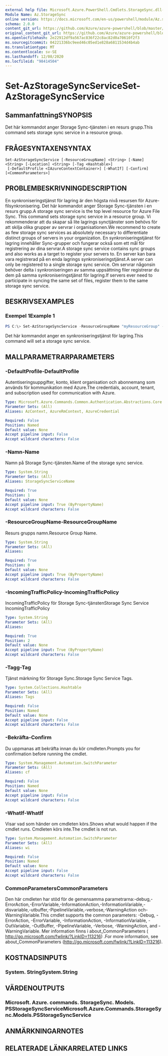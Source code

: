 ```yaml
---
external help file: Microsoft.Azure.PowerShell.Cmdlets.StorageSync.dll-Help.xml
Module Name: Az.StorageSync
online version: https://docs.microsoft.com/en-us/powershell/module/Az.storagesync/set-Azstoragesyncservice
schema: 2.0.0
content_git_url: https://github.com/Azure/azure-powershell/blob/master/src/StorageSync/StorageSync/help/Set-AzStorageSyncService.md
original_content_git_url: https://github.com/Azure/azure-powershell/blob/master/src/StorageSync/StorageSync/help/Set-AzStorageSyncService.md
ms.openlocfilehash: 2e22912df9a567ac836f22c8ac82d0a70610f2f3
ms.sourcegitcommit: 04221336bc9eed46c05ed1e828a6811534d4b4ab
ms.translationtype: MT
ms.contentlocale: sv-SE
ms.lasthandoff: 12/08/2020
ms.locfileid: "98414504"
---
```

# <span data-ttu-id="725df-101">Set-AzStorageSyncService</span><span class="sxs-lookup"><span data-stu-id="725df-101">Set-AzStorageSyncService</span></span>

## <span data-ttu-id="725df-102">Sammanfattning</span><span class="sxs-lookup"><span data-stu-id="725df-102">SYNOPSIS</span></span>
<span data-ttu-id="725df-103">Det här kommandot anger Storage Sync-tjänsten i en resurs grupp.</span><span class="sxs-lookup"><span data-stu-id="725df-103">This command sets storage sync service in a resource group.</span></span>

## <span data-ttu-id="725df-104">FRÅGESYNTAXEN</span><span class="sxs-lookup"><span data-stu-id="725df-104">SYNTAX</span></span>

```
Set-AzStorageSyncService [-ResourceGroupName] <String> [-Name] <String> [-Location] <String> [-Tag <Hashtable>]
 [-DefaultProfile <IAzureContextContainer>] [-WhatIf] [-Confirm] [<CommonParameters>]
```

## <span data-ttu-id="725df-105">PROBLEMBESKRIVNING</span><span class="sxs-lookup"><span data-stu-id="725df-105">DESCRIPTION</span></span>
<span data-ttu-id="725df-106">En synkroniseringstjänst för lagring är den högsta nivå resursen för Azure-filsynkronisering. Det här kommandot anger Storage Sync-tjänsten i en resurs grupp.</span><span class="sxs-lookup"><span data-stu-id="725df-106">A storage sync service is the top level resource for Azure File Sync. This command sets storage sync service in a resource group.</span></span> <span data-ttu-id="725df-107">Vi rekommenderar att du skapar så lite lagrings synctjänster som behövs för att skilja olika grupper av servrar i organisationen.</span><span class="sxs-lookup"><span data-stu-id="725df-107">We recommend to create as few storage sync services as absolutely necessary to differentiate distinct groups of servers in your organization.</span></span> <span data-ttu-id="725df-108">En synkroniseringstjänst för lagring innehåller Sync-grupper och fungerar också som ett mål för registrering av dina servrar.</span><span class="sxs-lookup"><span data-stu-id="725df-108">A storage sync service contains sync groups and also works as a target to register your servers to.</span></span> <span data-ttu-id="725df-109">En server kan bara vara registrerad på en enda lagrings synkroniseringstjänst.</span><span class="sxs-lookup"><span data-stu-id="725df-109">A server can only be registered to a single storage sync service.</span></span> <span data-ttu-id="725df-110">Om servrar någonsin behöver delta i synkroniseringen av samma uppsättning filer registrerar du dem på samma synkroniseringstjänst för lagring.</span><span class="sxs-lookup"><span data-stu-id="725df-110">If servers ever need to participate in syncing the same set of files, register them to the same storage sync service.</span></span>

## <span data-ttu-id="725df-111">BESKRIVS</span><span class="sxs-lookup"><span data-stu-id="725df-111">EXAMPLES</span></span>

### <span data-ttu-id="725df-112">Exempel 1</span><span class="sxs-lookup"><span data-stu-id="725df-112">Example 1</span></span>
```powershell
PS C:\> Set-AzStorageSyncService -ResourceGroupName "myResourceGroup" -StorageSyncServiceName "myStorageSyncServiceName" -IncomingTrafficPolicy "AllowAllTraffic"
```

<span data-ttu-id="725df-113">Det här kommandot anger en synkroniseringstjänst för lagring.</span><span class="sxs-lookup"><span data-stu-id="725df-113">This command will set a storage sync service.</span></span>

## <span data-ttu-id="725df-114">MALLPARAMETRAR</span><span class="sxs-lookup"><span data-stu-id="725df-114">PARAMETERS</span></span>

### <span data-ttu-id="725df-115">-DefaultProfile</span><span class="sxs-lookup"><span data-stu-id="725df-115">-DefaultProfile</span></span>
<span data-ttu-id="725df-116">Autentiseringsuppgifter, konto, klient organisation och abonnemang som används för kommunikation med Azure.</span><span class="sxs-lookup"><span data-stu-id="725df-116">The credentials, account, tenant, and subscription used for communication with Azure.</span></span>

```yaml
Type: Microsoft.Azure.Commands.Common.Authentication.Abstractions.Core.IAzureContextContainer
Parameter Sets: (All)
Aliases: AzContext, AzureRmContext, AzureCredential

Required: False
Position: Named
Default value: None
Accept pipeline input: False
Accept wildcard characters: False
```
### <span data-ttu-id="725df-117">-Namn</span><span class="sxs-lookup"><span data-stu-id="725df-117">-Name</span></span>
<span data-ttu-id="725df-118">Namn på Storage Sync-tjänsten.</span><span class="sxs-lookup"><span data-stu-id="725df-118">Name of the storage sync service.</span></span>

```yaml
Type: System.String
Parameter Sets: (All)
Aliases: StorageSyncServiceName

Required: True
Position: 1
Default value: None
Accept pipeline input: True (ByPropertyName)
Accept wildcard characters: False
```

### <span data-ttu-id="725df-119">-ResourceGroupName</span><span class="sxs-lookup"><span data-stu-id="725df-119">-ResourceGroupName</span></span>
<span data-ttu-id="725df-120">Resurs grupps namn.</span><span class="sxs-lookup"><span data-stu-id="725df-120">Resource Group Name.</span></span>

```yaml
Type: System.String
Parameter Sets: (All)
Aliases:

Required: True
Position: 0
Default value: None
Accept pipeline input: True (ByPropertyName)
Accept wildcard characters: False
```

### <span data-ttu-id="725df-121">-IncomingTrafficPolicy</span><span class="sxs-lookup"><span data-stu-id="725df-121">-IncomingTrafficPolicy</span></span>
<span data-ttu-id="725df-122">IncomingTrafficPolicy för Storage Sync-tjänsten</span><span class="sxs-lookup"><span data-stu-id="725df-122">Storage Sync Service IncomingTrafficPolicy</span></span>

```yaml
Type: System.String
Parameter Sets: (All)
Aliases:

Required: True
Position: 2
Default value: None
Accept pipeline input: True (ByPropertyName)
Accept wildcard characters: False
```

### <span data-ttu-id="725df-123">-Tagg</span><span class="sxs-lookup"><span data-stu-id="725df-123">-Tag</span></span>
<span data-ttu-id="725df-124">Tjänst märkning för Storage Sync.</span><span class="sxs-lookup"><span data-stu-id="725df-124">Storage Sync Service Tags.</span></span>

```yaml
Type: System.Collections.Hashtable
Parameter Sets: (All)
Aliases: Tags

Required: False
Position: Named
Default value: None
Accept pipeline input: False
Accept wildcard characters: False
```

### <span data-ttu-id="725df-125">-Bekräfta</span><span class="sxs-lookup"><span data-stu-id="725df-125">-Confirm</span></span>
<span data-ttu-id="725df-126">Du uppmanas att bekräfta innan du kör cmdleten.</span><span class="sxs-lookup"><span data-stu-id="725df-126">Prompts you for confirmation before running the cmdlet.</span></span>

```yaml
Type: System.Management.Automation.SwitchParameter
Parameter Sets: (All)
Aliases: cf

Required: False
Position: Named
Default value: None
Accept pipeline input: False
Accept wildcard characters: False
```

### <span data-ttu-id="725df-127">-WhatIf</span><span class="sxs-lookup"><span data-stu-id="725df-127">-WhatIf</span></span>
<span data-ttu-id="725df-128">Visar vad som händer om cmdleten körs.</span><span class="sxs-lookup"><span data-stu-id="725df-128">Shows what would happen if the cmdlet runs.</span></span> <span data-ttu-id="725df-129">Cmdleten körs inte.</span><span class="sxs-lookup"><span data-stu-id="725df-129">The cmdlet is not run.</span></span>

```yaml
Type: System.Management.Automation.SwitchParameter
Parameter Sets: (All)
Aliases: wi

Required: False
Position: Named
Default value: None
Accept pipeline input: False
Accept wildcard characters: False
```

### <span data-ttu-id="725df-130">CommonParameters</span><span class="sxs-lookup"><span data-stu-id="725df-130">CommonParameters</span></span>
<span data-ttu-id="725df-131">Den här cmdleten har stöd för de gemensamma parametrarna:-debug,-ErrorAction,-ErrorVariable,-InformationAction,-InformationVariable,-disvariable,-utbuffer,-PipelineVariable,-verbose,-WarningAction och-WarningVariable.</span><span class="sxs-lookup"><span data-stu-id="725df-131">This cmdlet supports the common parameters: -Debug, -ErrorAction, -ErrorVariable, -InformationAction, -InformationVariable, -OutVariable, -OutBuffer, -PipelineVariable, -Verbose, -WarningAction, and -WarningVariable.</span></span> <span data-ttu-id="725df-132">Mer information finns i about_CommonParameters ( http://go.microsoft.com/fwlink/?LinkID=113216) .</span><span class="sxs-lookup"><span data-stu-id="725df-132">For more information, see about_CommonParameters (http://go.microsoft.com/fwlink/?LinkID=113216).</span></span>

## <span data-ttu-id="725df-133">KOSTNADS</span><span class="sxs-lookup"><span data-stu-id="725df-133">INPUTS</span></span>

### <span data-ttu-id="725df-134">System. String</span><span class="sxs-lookup"><span data-stu-id="725df-134">System.String</span></span>

## <span data-ttu-id="725df-135">VÄRDEN</span><span class="sxs-lookup"><span data-stu-id="725df-135">OUTPUTS</span></span>

### <span data-ttu-id="725df-136">Microsoft. Azure. commands. StorageSync. Models. PSStorageSyncService</span><span class="sxs-lookup"><span data-stu-id="725df-136">Microsoft.Azure.Commands.StorageSync.Models.PSStorageSyncService</span></span>

## <span data-ttu-id="725df-137">ANMÄRKNINGAR</span><span class="sxs-lookup"><span data-stu-id="725df-137">NOTES</span></span>

## <span data-ttu-id="725df-138">RELATERADE LÄNKAR</span><span class="sxs-lookup"><span data-stu-id="725df-138">RELATED LINKS</span></span>
